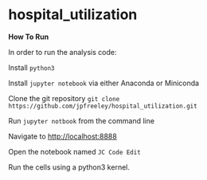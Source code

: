 # hospital_utilization

**How To Run**

In order to run the analysis code: 

Install `python3`

Install `jupyter notebook` via either Anaconda or Miniconda

Clone the git repository
`git clone https://github.com/jpfreeley/hospital_utilization.git`

Run `jupyter notbook` from the command line

Navigate to [http://localhost:8888](http://localhost:8888)

Open the notebook named `JC Code Edit`

Run the cells using a python3 kernel. 




